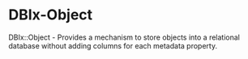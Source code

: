 DBIx-Object
===========

DBIx::Object - Provides a mechanism to store objects into a relational database without adding columns for each metadata property.